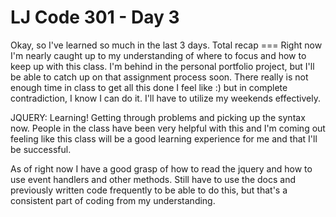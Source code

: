 # LJ Code 301 - Day 3

Okay, so I've learned so much in the last 3 days.  Total recap === Right now I'm nearly caught up to my understanding of where to focus and how to keep up with this class.  I'm behind in the personal portfolio project, but I'll be able to catch up on that assignment process soon.  There really is not enough time in class to get all this done I feel like :) but in complete contradiction, I know I can do it.  I'll have to utilize my weekends effectively.  

JQUERY:  Learning!  Getting through problems and picking up the syntax now.  People in the class have been very helpful with this and I'm coming out feeling like this class will be a good learning experience for me and that I'll be successful.  

As of right now I have a good grasp of how to read the jquery and how to use event handlers and other methods.  Still have to use the docs and previously written code frequently to be able to do this, but that's a consistent part of coding from my understanding.
